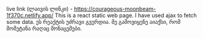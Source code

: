 live link (ლაივის ლინკი) - https://courageous-moonbeam-1f370c.netlify.app/
This is a react static web page. I have used ajax to fetch some data. ეს რეაქტის უძრავი გვერდია. მე გამოვიყენე აიაქსი, რომ მომეტანა რაღაც მონაცემები.
